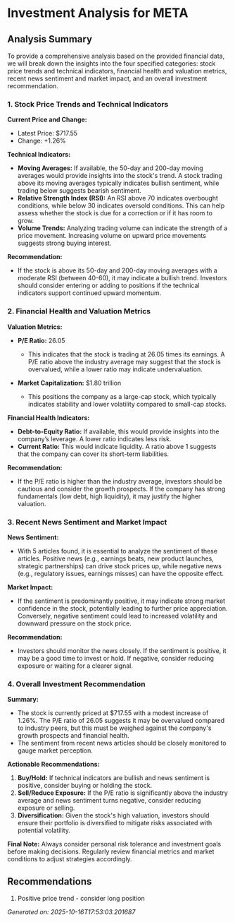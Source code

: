 
# Investment Analysis for META

## Analysis Summary
To provide a comprehensive analysis based on the provided financial data, we will break down the insights into the four specified categories: stock price trends and technical indicators, financial health and valuation metrics, recent news sentiment and market impact, and an overall investment recommendation.

### 1. Stock Price Trends and Technical Indicators

**Current Price and Change:**
- Latest Price: $717.55
- Change: +1.26%

**Technical Indicators:**
- **Moving Averages:** If available, the 50-day and 200-day moving averages would provide insights into the stock's trend. A stock trading above its moving averages typically indicates bullish sentiment, while trading below suggests bearish sentiment.
- **Relative Strength Index (RSI):** An RSI above 70 indicates overbought conditions, while below 30 indicates oversold conditions. This can help assess whether the stock is due for a correction or if it has room to grow.
- **Volume Trends:** Analyzing trading volume can indicate the strength of a price movement. Increasing volume on upward price movements suggests strong buying interest.

**Recommendation:** 
- If the stock is above its 50-day and 200-day moving averages with a moderate RSI (between 40-60), it may indicate a bullish trend. Investors should consider entering or adding to positions if the technical indicators support continued upward momentum.

### 2. Financial Health and Valuation Metrics

**Valuation Metrics:**
- **P/E Ratio:** 26.05
  - This indicates that the stock is trading at 26.05 times its earnings. A P/E ratio above the industry average may suggest that the stock is overvalued, while a lower ratio may indicate undervaluation.
  
- **Market Capitalization:** $1.80 trillion
  - This positions the company as a large-cap stock, which typically indicates stability and lower volatility compared to small-cap stocks.

**Financial Health Indicators:**
- **Debt-to-Equity Ratio:** If available, this would provide insights into the company’s leverage. A lower ratio indicates less risk.
- **Current Ratio:** This would indicate liquidity. A ratio above 1 suggests that the company can cover its short-term liabilities.

**Recommendation:**
- If the P/E ratio is higher than the industry average, investors should be cautious and consider the growth prospects. If the company has strong fundamentals (low debt, high liquidity), it may justify the higher valuation. 

### 3. Recent News Sentiment and Market Impact

**News Sentiment:**
- With 5 articles found, it is essential to analyze the sentiment of these articles. Positive news (e.g., earnings beats, new product launches, strategic partnerships) can drive stock prices up, while negative news (e.g., regulatory issues, earnings misses) can have the opposite effect.

**Market Impact:**
- If the sentiment is predominantly positive, it may indicate strong market confidence in the stock, potentially leading to further price appreciation. Conversely, negative sentiment could lead to increased volatility and downward pressure on the stock price.

**Recommendation:**
- Investors should monitor the news closely. If the sentiment is positive, it may be a good time to invest or hold. If negative, consider reducing exposure or waiting for a clearer signal.

### 4. Overall Investment Recommendation

**Summary:**
- The stock is currently priced at $717.55 with a modest increase of 1.26%. The P/E ratio of 26.05 suggests it may be overvalued compared to industry peers, but this must be weighed against the company's growth prospects and financial health.
- The sentiment from recent news articles should be closely monitored to gauge market perception.

**Actionable Recommendations:**
1. **Buy/Hold:** If technical indicators are bullish and news sentiment is positive, consider buying or holding the stock.
2. **Sell/Reduce Exposure:** If the P/E ratio is significantly above the industry average and news sentiment turns negative, consider reducing exposure or selling.
3. **Diversification:** Given the stock's high valuation, investors should ensure their portfolio is diversified to mitigate risks associated with potential volatility.

**Final Note:** Always consider personal risk tolerance and investment goals before making decisions. Regularly review financial metrics and market conditions to adjust strategies accordingly.

## Recommendations
1. Positive price trend - consider long position


*Generated on: 2025-10-16T17:53:03.201687*